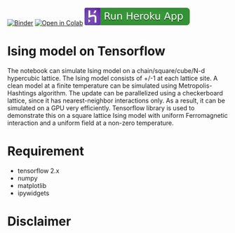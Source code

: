 [![Binder](https://mybinder.org/badge_logo.svg)](https://mybinder.org/v2/gh/sayanbasak0/ising-tensorflow/heroku?filepath=Ising_tensorflow_v2.ipynb)
[![Open in Colab](https://colab.research.google.com/assets/colab-badge.svg)](https://colab.research.google.com/github/sayanbasak0/ising-tensorflow/blob/heroku/Ising_tensorflow_v2.ipynb)
[![Launch Heroku App](icons/heroku-logo-solid-gradient.svg)](https://ising-using.herokuapp.com/)
# Ising model on Tensorflow
The notebook can simulate Ising model on a chain/square/cube/N-d hypercubic lattice.
The Ising model consists of +/-1 at each lattice site.
A clean model at a finite temperature can be simulated using Metropolis-Hashtings algorithm.
The update can be parallelized using a checkerboard lattice, since it has nearest-neighbor interactions only.
As a result, it can be simulated on a GPU very efficiently.
Tensorflow library is used to demonstrate this on a square lattice Ising model with uniform Ferromagnetic interaction and a uniform field at a non-zero temperature.

# Requirement
- tensorflow 2.x
- numpy
- matplotlib
- ipywidgets


# Disclaimer

